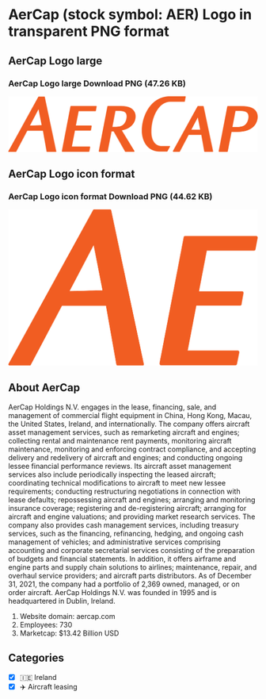# AerCap (stock symbol: AER) Logo in transparent PNG format

## AerCap Logo large

### AerCap Logo large Download PNG (47.26 KB)

![AerCap Logo large Download PNG (47.26 KB)](/img/orig/AER_BIG-59555ae8.png)

## AerCap Logo icon format

### AerCap Logo icon format Download PNG (44.62 KB)

![AerCap Logo icon format Download PNG (44.62 KB)](/img/orig/AER-2f6fd91e.png)

## About AerCap

AerCap Holdings N.V. engages in the lease, financing, sale, and management of commercial flight equipment in China, Hong Kong, Macau, the United States, Ireland, and internationally. The company offers aircraft asset management services, such as remarketing aircraft and engines; collecting rental and maintenance rent payments, monitoring aircraft maintenance, monitoring and enforcing contract compliance, and accepting delivery and redelivery of aircraft and engines; and conducting ongoing lessee financial performance reviews. Its aircraft asset management services also include periodically inspecting the leased aircraft; coordinating technical modifications to aircraft to meet new lessee requirements; conducting restructuring negotiations in connection with lease defaults; repossessing aircraft and engines; arranging and monitoring insurance coverage; registering and de-registering aircraft; arranging for aircraft and engine valuations; and providing market research services. The company also provides cash management services, including treasury services, such as the financing, refinancing, hedging, and ongoing cash management of vehicles; and administrative services comprising accounting and corporate secretarial services consisting of the preparation of budgets and financial statements. In addition, it offers airframe and engine parts and supply chain solutions to airlines; maintenance, repair, and overhaul service providers; and aircraft parts distributors. As of December 31, 2021, the company had a portfolio of 2,369 owned, managed, or on order aircraft. AerCap Holdings N.V. was founded in 1995 and is headquartered in Dublin, Ireland.

1. Website domain: aercap.com
2. Employees: 730
3. Marketcap: $13.42 Billion USD


## Categories
- [x] 🇮🇪 Ireland
- [x] ✈️ Aircraft leasing
